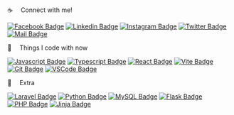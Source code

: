 :coffee: &emsp;Connect with me!

[![Facebook Badge](https://img.shields.io/badge/Facebook-1877F2?style=for-the-badge&logo=facebook&logoColor=white)](https://www.facebook.com/mir.labib.hossain/) 
[![Linkedin Badge](https://img.shields.io/badge/LinkedIn-0077B5?style=for-the-badge&logo=linkedin&logoColor=white)](https://www.linkedin.com/in/mir-labib-hossain-775b321aa/) 
[![Instagram Badge](https://img.shields.io/badge/Instagram-E4405F?style=for-the-badge&logo=instagram&logoColor=white)](https://www.instagram.com/_mir.labib_/) 
[![Twitter Badge](https://img.shields.io/badge/Twitter-1DA1F2?style=for-the-badge&logo=twitter&logoColor=white)](https://twitter.com/MirLabibHossain) 
[![Mail Badge](https://img.shields.io/badge/Gmail-D14836?style=for-the-badge&logo=gmail&logoColor=white)](mailto:mirlabibhossain99@gmail.com)


:basketball: &emsp;Things I code with now

[![Javascript Badge](https://img.shields.io/badge/-Javascript-F0DB4F?style=for-the-badge&labelColor=black&logo=javascript&logoColor=F0DB4F)](#) 
[![Typescript Badge](https://img.shields.io/badge/-Typescript-007acc?style=for-the-badge&labelColor=black&logo=typescript&logoColor=007acc)](#) 
[![React Badge](https://img.shields.io/badge/React-20232A?style=for-the-badge&logo=react&logoColor=61DAFB)](#)
[![Vite Badge](https://img.shields.io/badge/vite-5C2D91?style=for-the-badge&logo=vite&logoColor=white)](#)
[![Git Badge](https://img.shields.io/badge/Git-F05032?style=for-the-badge&logo=git&logoColor=white)](#)
[![VSCode Badge](https://img.shields.io/badge/Visual_Studio-5C2D91?style=for-the-badge&logo=visual%20studio&logoColor=white)](#) 

:gift: &emsp;Extra

[![Laravel Badge](https://img.shields.io/badge/Laravel-F05032?style=for-the-badge&logo=Laravel&logoColor=white)](#)
[![Python Badge](https://img.shields.io/badge/Python-4EA94B?style=for-the-badge&logo=Python&logoColor=white)](#)
[![MySQL Badge](https://img.shields.io/badge/MySQL-white?style=for-the-badge&logo=MySQL&logoColor=F05032)](#)
[![Flask Badge](https://img.shields.io/badge/Flask-FF0000?style=for-the-badge&logo=Flask&logoColor=white)](#)
[![PHP Badge](https://img.shields.io/badge/PHP-1877F2?style=for-the-badge&logo=PHP&logoColor=white)](#) 
[![Jinja Badge](https://img.shields.io/badge/Jinja-white?style=for-the-badge&logo=Jinja&logoColor=FF0000)](#)
